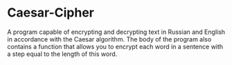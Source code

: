 # Caesar-Cipher
A program capable of encrypting and decrypting text in Russian and English in accordance with the Caesar algorithm. The body of the program also contains a function that allows you to encrypt each word in a sentence with a step equal to the length of this word.
